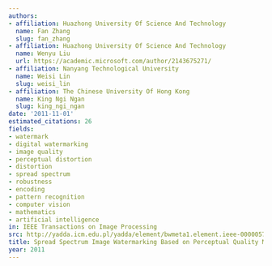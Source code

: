 ```yaml
---
authors:
- affiliation: Huazhong University Of Science And Technology
  name: Fan Zhang
  slug: fan_zhang
- affiliation: Huazhong University Of Science And Technology
  name: Wenyu Liu
  url: https://academic.microsoft.com/author/2143675271/
- affiliation: Nanyang Technological University
  name: Weisi Lin
  slug: weisi_lin
- affiliation: The Chinese University Of Hong Kong
  name: King Ngi Ngan
  slug: king_ngi_ngan
date: '2011-11-01'
estimated_citations: 26
fields:
- watermark
- digital watermarking
- image quality
- perceptual distortion
- distortion
- spread spectrum
- robustness
- encoding
- pattern recognition
- computer vision
- mathematics
- artificial intelligence
in: IEEE Transactions on Image Processing
src: http://yadda.icm.edu.pl/yadda/element/bwmeta1.element.ieee-000005754586
title: Spread Spectrum Image Watermarking Based on Perceptual Quality Metric
year: 2011
---
```

